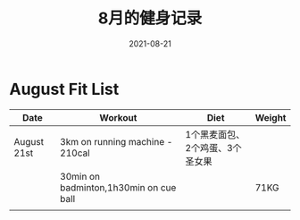 ﻿---
layout: post
title: 8月的健身记录
date: 2021-08-21 
tags: Fit

---


# August Fit List

| Date        | Workout                                | Diet                            | Weight |
| ----------- | -------------------------------------- | ------------------------------- | ------ |
| August 21st | 3km on running machine - 210cal        | 1个黑麦面包、2个鸡蛋、3个圣女果 |        |
|             | 30min on badminton,1h30min on cue ball |                                 | 71KG   |
|             |                                        |                                 |        |

